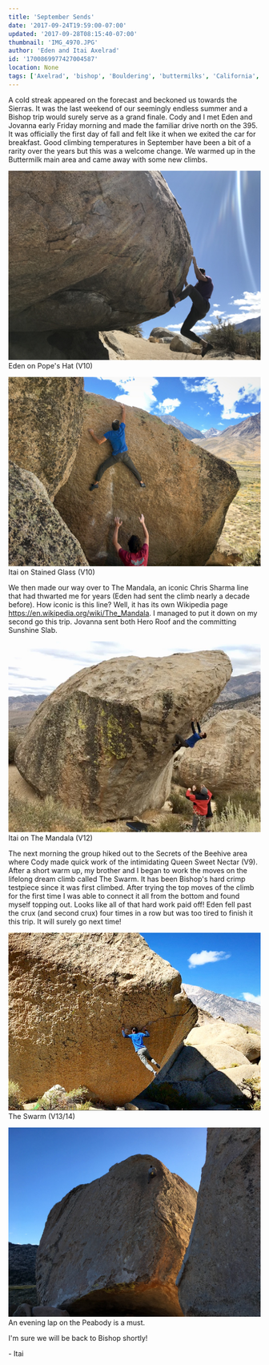 ```yaml
---
title: 'September Sends'
date: '2017-09-24T19:59:00-07:00'
updated: '2017-09-28T08:15:40-07:00'
thumbnail: 'IMG_4970.JPG'
author: 'Eden and Itai Axelrad'
id: '1700869977427004587'
location: None
tags: ['Axelrad', 'bishop', 'Bouldering', 'buttermilks', 'California', 'The Swarm']
---
```

A cold streak appeared on the forecast and beckoned us towards the Sierras. It was the last weekend of our seemingly endless summer and a Bishop trip would surely serve as a grand finale. Cody and I met Eden and Jovanna early Friday morning and made the familiar drive north on the 395. It was officially the first day of fall and felt like it when we exited the car for breakfast. Good climbing temperatures in September have been a bit of a rarity over the years but this was a welcome change. We warmed up in the Buttermilk main area and came away with some new climbs.

![image alt](/images/IMG_4970.JPG)Eden on Pope's Hat (V10)

![image alt](/images/IMG_4982.JPG)Itai on Stained Glass (V10)

[](/images/IMG_4982.JPG)

[](/images/IMG_4982.JPG)

We then made our way over to The Mandala, an iconic Chris Sharma line that had thwarted me for years (Eden had sent the climb nearly a decade before). How iconic is this line? Well, it has its own Wikipedia page <https://en.wikipedia.org/wiki/The_Mandala>. I managed to put it down on my second go this trip. Jovanna sent both Hero Roof and the committing Sunshine Slab.

![image alt](/images/FullSizeRender%2011.jpg)Itai on The Mandala (V12)

The next morning the group hiked out to the Secrets of the Beehive area where Cody made quick work of the intimidating Queen Sweet Nectar (V9). After a short warm up, my brother and I began to work the moves on the lifelong dream climb called The Swarm. It has been Bishop's hard crimp testpiece since it was first climbed. After trying the top moves of the climb for the first time I was able to connect it all from the bottom and found myself topping out. Looks like all of that hard work paid off! Eden fell past the crux (and second crux) four times in a row but was too tired to finish it this trip. It will surely go next time!

![image alt](/images/IMG_5001.JPG)The Swarm (V13/14)

![image alt](/images/IMG_4999.JPG)An evening lap on the Peabody is a must.

I'm sure we will be back to Bishop shortly!

\- Itai

[](/images/IMG_4999.JPG)

[](/images/IMG_4999.JPG)
